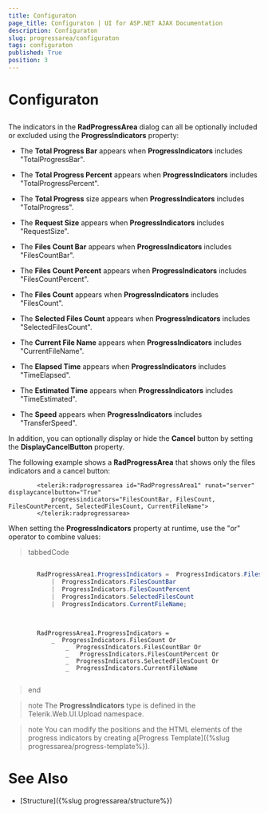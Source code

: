 ```yaml
---
title: Configuraton
page_title: Configuraton | UI for ASP.NET AJAX Documentation
description: Configuraton
slug: progressarea/configuraton
tags: configuraton
published: True
position: 3
---
```


# Configuraton



## 

The indicators in the __RadProgressArea__ dialog can all be optionally included or excluded using the __ProgressIndicators__ property:

* The __Total Progress Bar__ appears when __ProgressIndicators__ includes "TotalProgressBar".

* The __Total Progress Percent__ appears when __ProgressIndicators__ includes "TotalProgressPercent".

* The __Total Progress__ size appears when __ProgressIndicators__ includes "TotalProgress".

* The __Request Size__ appears when __ProgressIndicators__ includes "RequestSize".

* The __Files Count Bar__ appears when __ProgressIndicators__ includes "FilesCountBar".

* The __Files Count Percent__ appears when __ProgressIndicators__ includes "FilesCountPercent".

* The __Files Count__ appears when __ProgressIndicators__ includes "FilesCount".

* The __Selected Files Count__ appears when __ProgressIndicators__ includes "SelectedFilesCount".

* The __Current File Name__ appears when __ProgressIndicators__ includes "CurrentFileName".

* The __Elapsed Time__ appears when __ProgressIndicators__ includes "TimeElapsed".

* The __Estimated Time__ appears when __ProgressIndicators__ includes "TimeEstimated".

* The __Speed__ appears when __ProgressIndicators__ includes "TransferSpeed".

In addition, you can optionally display or hide the __Cancel__ button by setting the __DisplayCancelButton__ property.

The following example shows a __RadProgressArea__ that shows only the files indicators and a cancel button:

````ASPNET
	    <telerik:radprogressarea id="RadProgressArea1" runat="server" displaycancelbutton="True"
	        progressindicators="FilesCountBar, FilesCount, FilesCountPercent, SelectedFilesCount, CurrentFileName">
	    </telerik:radprogressarea>
````



When setting the __ProgressIndicators__ property at runtime, use the "or" operator to combine values:



>tabbedCode

````C#
	     
		RadProgressArea1.ProgressIndicators =  ProgressIndicators.FilesCount 
	        |  ProgressIndicators.FilesCountBar 
	        |  ProgressIndicators.FilesCountPercent 
	        |  ProgressIndicators.SelectedFilesCount 
	        |  ProgressIndicators.CurrentFileName;
				
````



````VB.NET
	     
		RadProgressArea1.ProgressIndicators = 
		    _  ProgressIndicators.FilesCount Or 
		        _  ProgressIndicators.FilesCountBar Or 
		        _   ProgressIndicators.FilesCountPercent Or 
		        _  ProgressIndicators.SelectedFilesCount Or 
		        _  ProgressIndicators.CurrentFileName
				
````


>end

>note The __ProgressIndicators__ type is defined in the Telerik.Web.UI.Upload namespace.
>


>note You can modify the positions and the HTML elements of the progress indicators by creating a[Progress Template]({%slug progressarea/progress-template%}).
>


# See Also

 * [Structure]({%slug progressarea/structure%})
